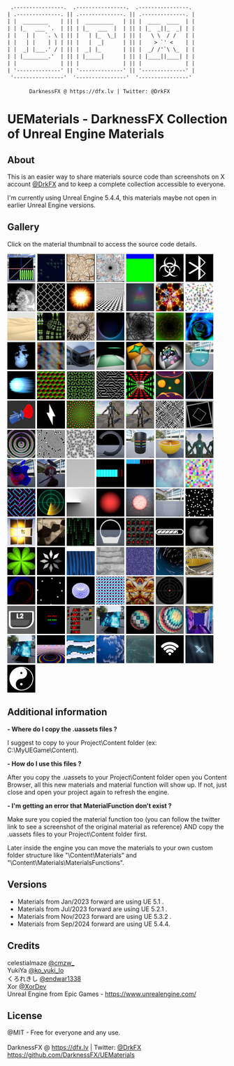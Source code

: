      .----------------.  .----------------.  .----------------. 
    | .--------------. || .--------------. || .--------------. |
    | |  ________    | || |  _________   | || |  ____  ____  | |
    | | |_   ___ `.  | || | |_   ___  |  | || | |_  _||_  _| | |
    | |   | |   `. \ | || |   | |_  \_|  | || |   \ \  / /   | |
    | |   | |    | | | || |   |  _|      | || |    > `' <    | |
    | |  _| |___.' / | || |  _| |_       | || |  _/ /'`\ \_  | |
    | | |________.'  | || | |_____|      | || | |____||____| | |
    | |              | || |              | || |              | |
    | '--------------' || '--------------' || '--------------' |
     '----------------'  '----------------'  '----------------' 

           DarknessFX @ https://dfx.lv | Twitter: @DrkFX

# UEMaterials - DarknessFX Collection of Unreal Engine Materials

## About

This is an easier way to share materials source code than screenshots on X account <a href="https://x.com/DrkFX" target="_blank">@DrkFX</a> and to keep a complete collection accessible to everyone.<br/>

I'm currently using Unreal Engine 5.4.4, this materials maybe not open in earlier Unreal Engine versions.

## Gallery

Click on the material thumbnail to access the source code details.

<a href="Sourcecode/Debugger.md"><img src="Sourcecode/Debugger_00.png" width="64px" /></a>
<a href="Sourcecode/M_BackgroundAnim.md"><img src="Sourcecode/M_BackgroundAnim_00.gif" width="64px" /></a>
<a href="Sourcecode/M_Bandlimited.md"><img src="Sourcecode/M_Bandlimited_00.gif" width="64px" /></a>
<a href="Sourcecode/M_Bandlimited2.md"><img src="Sourcecode/M_Bandlimited2_00.jpeg" width="64px" /></a>
<a href="Sourcecode/M_BasicTexCoordCamera.md"><img src="Sourcecode/M_BasicTexCoordCamera_00.jpeg" width="64px" /></a>
<a href="Sourcecode/M_BioHazard.md"><img src="Sourcecode/M_BioHazard_00.jpeg" width="64px" /></a>
<a href="Sourcecode/M_Bluetooth.md"><img src="Sourcecode/M_Bluetooth_00.jpeg" width="64px" /></a>
<a href="Sourcecode/M_BubbleUniverse.md"><img src="Sourcecode/M_BubbleUniverse_00.jpeg" width="64px" /></a>
<a href="Sourcecode/M_CairoTiling.md"><img src="Sourcecode/M_CairoTiling_00.jpeg" width="64px" /></a>
<a href="Sourcecode/M_CheapFire.md"><img src="Sourcecode/M_CheapFire_00.jpeg" width="64px" /></a>
<a href="Sourcecode/M_CheckerPattern.md"><img src="Sourcecode/M_CheckerPattern_00.jpeg" width="64px" /></a>
<a href="Sourcecode/M_Christmas2024.md"><img src="Sourcecode/M_Christmas2024_00.jpeg" width="64px" /></a>
<a href="Sourcecode/M_Circuits.md"><img src="Sourcecode/M_Circuits_00.jpeg" width="64px" /></a>
<a href="Sourcecode/M_CircularWave.md"><img src="Sourcecode/M_CircularWave_00.jpeg" width="64px" /></a>
<a href="Sourcecode/M_Desert.md"><img src="Sourcecode/M_Desert_00.jpeg" width="64px" /></a>
<a href="Sourcecode/M_DrosteZoom1.md"><img src="Sourcecode/M_DrosteZoom1_00.jpeg" width="64px" /></a>
<a href="Sourcecode/M_DrosteZoom2.md"><img src="Sourcecode/M_DrosteZoom2_00.jpeg" width="64px" /></a>
<a href="Sourcecode/M_Eclipse.md"><img src="Sourcecode/M_Eclipse_00.jpeg" width="64px" /></a>
<a href="Sourcecode/M_EndlessTunnel.md"><img src="Sourcecode/M_EndlessTunnel_00.jpeg" width="64px" /></a>
<a href="Sourcecode/M_EndlessTunnel_2.md"><img src="Sourcecode/M_EndlessTunnel_2_00.jpeg" width="64px" /></a>
<a href="Sourcecode/M_EndlessTunnel_3.md"><img src="Sourcecode/M_EndlessTunnel_3_00.jpeg" width="64px" /></a>
<a href="Sourcecode/M_Flame.md"><img src="Sourcecode/M_Flame_00.jpeg" width="64px" /></a>
<a href="Sourcecode/M_Flow.md"><img src="Sourcecode/M_Flow_00.jpeg" width="64px" /></a>
<a href="Sourcecode/M_FresnelRefraction.md"><img src="Sourcecode/M_FresnelRefraction_00.jpeg" width="64px" /></a>
<a href="Sourcecode/M_Glass_01.md"><img src="Sourcecode/M_Glass_01_00.jpeg" width="64px" /></a>
<a href="Sourcecode/M_Glass_02.md"><img src="Sourcecode/M_Glass_02_00.jpeg" width="64px" /></a>
<a href="Sourcecode/M_Glass_03.md"><img src="Sourcecode/M_Glass_03_00.jpeg" width="64px" /></a>
<a href="Sourcecode/M_Glass_04.md"><img src="Sourcecode/M_Glass_04_00.jpeg" width="64px" /></a>
<a href="Sourcecode/M_Hadouken.md"><img src="Sourcecode/M_Hadouken_00.jpeg" width="64px" /></a>
<a href="Sourcecode/M_HexUV_2.md"><img src="Sourcecode/M_HexUV_2_00.jpeg" width="64px" /></a>
<a href="Sourcecode/M_HilbertCurve.md"><img src="Sourcecode/M_HilbertCurve_00.jpeg" width="64px" /></a>
<a href="Sourcecode/M_HiTechWeave.md"><img src="Sourcecode/M_HiTechWeave_00.jpeg" width="64px" /></a>
<a href="Sourcecode/M_InfinityMirror.md"><img src="Sourcecode/M_InfinityMirror_00.jpeg" width="64px" /></a>
<a href="Sourcecode/M_LavaLamp.md"><img src="Sourcecode/M_LavaLamp_00.jpeg" width="64px" /></a>
<a href="Sourcecode/M_LerpViz.md"><img src="Sourcecode/M_LerpViz_00.jpeg" width="64px" /></a>
<a href="Sourcecode/M_LightCone.md"><img src="Sourcecode/M_LightCone_00.png" width="64px" /></a>
<a href="Sourcecode/M_LightningBolt.md"><img src="Sourcecode/M_LightningBolt_00.jpeg" width="64px" /></a>
<a href="Sourcecode/M_LogPolarMapping.md"><img src="Sourcecode/M_LogPolarMapping_00.jpeg" width="64px" /></a>
<a href="Sourcecode/M_MeshOverlay_Basic.md"><img src="Sourcecode/M_MeshOverlay_Basic_00.jpeg" width="64px" /></a>
<a href="Sourcecode/M_MeshOverlay_FresnelRefraction.md"><img src="Sourcecode/M_MeshOverlay_FresnelRefraction_00.jpeg" width="64px" /></a>
<a href="Sourcecode/M_ModMod.md"><img src="Sourcecode/M_ModMod_00.jpeg" width="64px" /></a>
<a href="Sourcecode/M_Motion_Scale_02.md"><img src="Sourcecode/M_Motion_Scale_02_00.jpeg" width="64px" /></a>
<a href="Sourcecode/M_NeonSpades.md"><img src="Sourcecode/M_NeonSpades_00.jpeg" width="64px" /></a>
<a href="Sourcecode/M_Noise2DSin.md"><img src="Sourcecode/M_Noise2DSin_00.jpeg" width="64px" /></a>
<a href="Sourcecode/M_NoiseWorleyChebyshev.md"><img src="Sourcecode/M_NoiseWorleyChebyshev_00.jpeg" width="64px" /></a>
<a href="Sourcecode/M_Normalless.md"><img src="Sourcecode/M_Normalless_00.jpeg" width="64px" /></a>
<a href="Sourcecode/M_ObjectSize.md"><img src="Sourcecode/M_ObjectSize_00.jpeg" width="64px" /></a>
<a href="Sourcecode/M_OrangeWPO.md"><img src="Sourcecode/M_OrangeWPO_00.jpeg" width="64px" /></a>
<a href="Sourcecode/M_OverlayWireframe.md"><img src="Sourcecode/M_OverlayWireframe_00.jpeg" width="64px" /></a>
<a href="Sourcecode/M_ParallaxShaped.md"><img src="Sourcecode/M_ParallaxShaped_00.jpeg" width="64px" /></a>
<a href="Sourcecode/M_PixelArt_Upscaling.md"><img src="Sourcecode/M_PixelArt_Upscaling_00.jpeg" width="64px" /></a>
<a href="Sourcecode/M_ProgressBar.md"><img src="Sourcecode/M_ProgressBar_00.jpeg" width="64px" /></a>
<a href="Sourcecode/M_ProgressH_Simple.md"><img src="Sourcecode/M_ProgressH_Simple_00.jpeg" width="64px" /></a>
<a href="Sourcecode/M_ProgressH_Simplev2.md"><img src="Sourcecode/M_ProgressH_Simplev2_00.jpeg" width="64px" /></a>
<a href="Sourcecode/M_ProteanClouds.md"><img src="Sourcecode/M_ProteanClouds_00.jpeg" width="64px" /></a>
<a href="Sourcecode/M_PuzzlePieces.md"><img src="Sourcecode/M_PuzzlePieces_00.jpeg" width="64px" /></a>
<a href="Sourcecode/M_QuadTruchetWeave.md"><img src="Sourcecode/M_QuadTruchetWeave_00.jpeg" width="64px" /></a>
<a href="Sourcecode/M_RadarSonar.md"><img src="Sourcecode/M_RadarSonar_00.jpeg" width="64px" /></a>
<a href="Sourcecode/M_RadialGradientZ.md"><img src="Sourcecode/M_RadialGradientZ_00.jpeg" width="64px" /></a>
<a href="Sourcecode/M_RainDrops.md"><img src="Sourcecode/M_RainDrops_00.jpeg" width="64px" /></a>
<a href="Sourcecode/M_RainDropsHLSL.md"><img src="Sourcecode/M_RainDropsHLSL_00.jpeg" width="64px" /></a>
<a href="Sourcecode/M_RainDropsOverlay.md"><img src="Sourcecode/M_RainDropsOverlay_00.jpeg" width="64px" /></a>
<a href="Sourcecode/M_RandomDots.md"><img src="Sourcecode/M_RandomDots_00.jpeg" width="64px" /></a>
<a href="Sourcecode/M_Retroreflective.md"><img src="Sourcecode/M_Retroreflective_00.jpeg" width="64px" /></a>
<a href="Sourcecode/M_SciFi_01.md"><img src="Sourcecode/M_SciFi_01_00.jpeg" width="64px" /></a>
<a href="Sourcecode/M_ScrollText.md"><img src="Sourcecode/M_ScrollText_00.jpeg" width="64px" /></a>
<a href="Sourcecode/M_SDF_CirclesOperations.md"><img src="Sourcecode/M_SDF_CirclesOperations_00.jpeg" width="64px" /></a>
<a href="Sourcecode/M_SDF_CirclesOperations_Study.md"><img src="Sourcecode/M_SDF_CirclesOperations_Study_00.jpeg" width="64px" /></a>
<a href="Sourcecode/M_SDF_ProgressBar.md"><img src="Sourcecode/M_SDF_ProgressBar_00.jpeg" width="64px" /></a>
<a href="Sourcecode/M_SDFAppleLogo.md"><img src="Sourcecode/M_SDFAppleLogo_00.jpeg" width="64px" /></a>
<a href="Sourcecode/M_SimpleClover.md"><img src="Sourcecode/M_SimpleClover_00.jpeg" width="64px" /></a>
<a href="Sourcecode/M_SpinnerRhombus.md"><img src="Sourcecode/M_SpinnerRhombus_00.jpeg" width="64px" /></a>
<a href="Sourcecode/M_SquaredWaves.md"><img src="Sourcecode/M_SquaredWaves_00.jpeg" width="64px" /></a>
<a href="Sourcecode/M_Stair.md"><img src="Sourcecode/M_Stair_00.jpeg" width="64px" /></a>
<a href="Sourcecode/M_Starfield.md"><img src="Sourcecode/M_Starfield_00.jpeg" width="64px" /></a>
<a href="Sourcecode/M_StarTrails.md"><img src="Sourcecode/M_StarTrails_00.jpeg" width="64px" /></a>
<a href="Sourcecode/M_SwirlRipples.md"><img src="Sourcecode/M_SwirlRipples_00.jpeg" width="64px" /></a>
<a href="Sourcecode/M_SwordSlash.md"><img src="Sourcecode/M_SwordSlash_00.jpeg" width="64px" /></a>
<a href="Sourcecode/M_Throbber.md"><img src="Sourcecode/M_Throbber_00.jpeg" width="64px" /></a>
<a href="Sourcecode/M_TorusDots.md"><img src="Sourcecode/M_TorusDots_00.jpeg" width="64px" /></a>
<a href="Sourcecode/M_TruchetMin.md"><img src="Sourcecode/M_TruchetMin_00.jpeg" width="64px" /></a>
<a href="Sourcecode/M_Twigl_01.md"><img src="Sourcecode/M_Twigl_01_00.jpeg" width="64px" /></a>
<a href="Sourcecode/M_UI_AxisViewer.md"><img src="Sourcecode/M_UI_AxisViewer_00.jpeg" width="64px" /></a>
<a href="Sourcecode/M_UI_Border.md"><img src="Sourcecode/M_UI_Border_00.jpeg" width="64px" /></a>
<a href="Sourcecode/M_UI_TextureBorder.md"><img src="Sourcecode/M_UI_TextureBorder_00.jpeg" width="64px" /></a>
<a href="Sourcecode/M_UISize.md"><img src="Sourcecode/M_UISize_00.jpeg" width="64px" /></a>
<a href="Sourcecode/M_UVPlayground.md"><img src="Sourcecode/M_UVPlayground_00.jpeg" width="64px" /></a>
<a href="Sourcecode/M_UVScaledToTex.md"><img src="Sourcecode/M_UVScaledToTex_00.jpeg" width="64px" /></a>
<a href="Sourcecode/M_UVSpherize.md"><img src="Sourcecode/M_UVSpherize_00.jpeg" width="64px" /></a>
<a href="Sourcecode/M_UVSpherizeRotate.md"><img src="Sourcecode/M_UVSpherizeRotate_00.jpeg" width="64px" /></a>
<a href="Sourcecode/M_VPCube.md"><img src="Sourcecode/M_VPCube_00.jpeg" width="64px" /></a>
<a href="Sourcecode/M_UVScaledToTex.md"><img src="Sourcecode/M_UVScaledToTex_00.jpeg" width="64px" /></a>
<a href="Sourcecode/M_VPSwirl.md"><img src="Sourcecode/M_VPSwirl_00.jpeg" width="64px" /></a>
<a href="Sourcecode/M_WaterfallPixelated.md"><img src="Sourcecode/M_WaterfallPixelated_00.jpeg" width="64px" /></a>
<a href="Sourcecode/M_WaterRings.md"><img src="Sourcecode/M_WaterRings_00.jpeg" width="64px" /></a>
<a href="Sourcecode/M_Waves.md"><img src="Sourcecode/M_Waves_00.jpeg" width="64px" /></a>
<a href="Sourcecode/M_WiFi.md"><img src="Sourcecode/M_WiFi_00.jpeg" width="64px" /></a>
<a href="Sourcecode/M_Xploiting.md"><img src="Sourcecode/M_Xploiting_00.jpeg" width="64px" /></a>
<a href="Sourcecode/M_YinYang.md"><img src="Sourcecode/M_YinYang_00.jpeg" width="64px" /></a>


## Additional information

**- Where do I copy the .uassets files ?**

I suggest to copy to your Project\Content folder (ex: C:\MyUEGame\Content\).

**- How do I use this files ?**

After you copy the .uassets to your Project\Content folder open you Content Browser, 
all this new materials and material function will show up. If not, just close and open 
your project again to refresh the engine.

**- I'm getting an error that MaterialFunction don't exist ?**

Make sure you copied the material function too (you can follow the twitter link to see a screenshot of the 
original material as reference) AND copy the .uassets files to your Project\Content folder first. 

Later inside the engine you can move the materials to your own custom folder structure like 
"\Content\Materials" and "\Content\Materials\MaterialsFunctions".

## Versions
- Materials from Jan/2023 forward are using UE 5.1 .<br/>
- Materials from Jul/2023 forward are using UE 5.2.1 .<br/>
- Materials from Nov/2023 forward are using UE 5.3.2 .<br/>
- Materials from Sep/2024 forward are using UE 5.4.4.<br/>

## Credits

celestialmaze <a href="https://twitter.com/cmzw_" target="_blank">@cmzw_</a> <br/>
YukiYa <a href="https://twitter.com/ko_yuki_lo" target="_blank">@ko_yuki_lo</a> <br/>
くろれきし <a href="https://twitter.com/endwar1338" target="_blank">@endwar1338</a> <br/>
Xor <a href="https://twitter.com/XorDev" target="_blank">@XorDev</a> <br/>
Unreal Engine from Epic Games - https://www.unrealengine.com/ <br/>

## License

@MIT - Free for everyone and any use. <br/><br/>
DarknessFX @ <a href="https://dfx.lv" target="_blank">https://dfx.lv</a> | Twitter: <a href="https://twitter.com/DrkFX" target="_blank">@DrkFX</a> <br/>https://github.com/DarknessFX/UEMaterials

